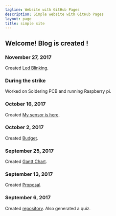 ```yaml
---
tagline: Website with GitHub Pages
description: Simple website with GitHub Pages
layout: page
title: simple site
---
```

Welcome!  Blog is created !
-------------



### November 27, 2017

Created [Led Blinking](https://github.com/n01033547/Bluetooth/blob/master/LedBlinking.JPG).

### During the strike

Worked on Soldering PCB and running Raspberry pi.

### October 16, 2017

Created [My sensor is here](https://github.com/n01033547/Bluetooth/blob/master/QrCodesensor.JPG).

### October 2, 2017

Created [Budget](https://github.com/n01033547/Bluetooth/blob/master/Budget.xlsx).

### September 25, 2017

Created [Gantt Chart](https://github.com/n01033547/Bluetooth/blob/master/SushantGanttProject.mpp).  

### September 13, 2017

Created [Proposal](https://github.com/six0four/StudentSenseHat/blob/master/documentation/ProposalContentStudentNameRev02.pdf).

### September 6, 2017

Created [repository](https://github.com/n01033547/Bluetooth.git). Also generated a quiz.

